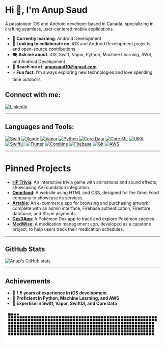 # Hi 👋, I'm Anup Saud

A passionate iOS and Android developer based in Canada, specializing in crafting seamless, user-centered mobile applications.

- 🌱 **Currently learning**: Android Development
- 👯 **Looking to collaborate on**: iOS and Android Development projects, and open-source contributions
- 🗨 **Ask me about**: iOS, Swift, Vapor, Python, Machine Learning, AWS, and Android Development
- 📧 **Reach me at**: **anupsaud10@gmail.com**
- ⚡ **Fun fact**: I’m always exploring new technologies and love spending time outdoors

## Connect with me:
[![LinkedIn](https://img.shields.io/badge/LinkedIn-0077B5?style=for-the-badge&logo=linkedin&logoColor=white)](https://www.linkedin.com/in/anupsaud1/)

---

## Languages and Tools:

[![Swift](https://img.shields.io/badge/Swift-F05138?style=for-the-badge&logo=swift&logoColor=white)](https://developer.apple.com/swift/)
[![Xcode](https://img.shields.io/badge/Xcode-007ACC?style=for-the-badge&logo=xcode&logoColor=white)](https://developer.apple.com/xcode/)
[![Vapor](https://img.shields.io/badge/Vapor-00BFFF?style=for-the-badge&logo=vapor&logoColor=white)](https://vapor.codes/)
[![Python](https://img.shields.io/badge/Python-3776AB?style=for-the-badge&logo=python&logoColor=white)](https://www.python.org/)
[![Core Data](https://img.shields.io/badge/CoreData-4A154B?style=for-the-badge&logo=core-data&logoColor=white)](https://developer.apple.com/documentation/coredata/)
[![Core ML](https://img.shields.io/badge/CoreML-5D90FF?style=for-the-badge&logo=apple&logoColor=white)](https://developer.apple.com/documentation/coreml/)
[![UIKit](https://img.shields.io/badge/UIKit-2396F3?style=for-the-badge&logo=uikit&logoColor=white)](https://developer.apple.com/documentation/uikit/)
[![SwiftUI](https://img.shields.io/badge/SwiftUI-0062B1?style=for-the-badge&logo=swift&logoColor=white)](https://developer.apple.com/xcode/swiftui/)
[![Flutter](https://img.shields.io/badge/Flutter-02569B?style=for-the-badge&logo=flutter&logoColor=white)](https://flutter.dev/)
[![Combine](https://img.shields.io/badge/Combine-0056D1?style=for-the-badge&logo=apple&logoColor=white)](https://developer.apple.com/documentation/combine/)
[![Firebase](https://img.shields.io/badge/Firebase-FFCA28?style=for-the-badge&logo=firebase&logoColor=black)](https://firebase.google.com/)
[![Git](https://img.shields.io/badge/Git-F05032?style=for-the-badge&logo=git&logoColor=white)](https://git-scm.com/)
[![AWS](https://img.shields.io/badge/AWS-FF9900?style=for-the-badge&logo=amazon-aws&logoColor=white)](https://aws.amazon.com/)

---

# Pinned Projects

- [**HP Trivia**](https://github.com/anup810/HP-Trivia): An interactive trivia game with animations and sound effects, showcasing AVFoundation integration.
- [**Omnifood**](https://github.com/anup810/Omnifood): A website using HTML and CSS, designed for the Omni Food company to showcase its services.
- [**Artable**](https://github.com/anup810/Artable): An e-commerce app for browsing and purchasing artwork, complete with an admin interface, Firebase authentication, Firestore database, and Stripe payments.
- [**Dex3App**](https://github.com/anup810/Dex3App): A Pokémon Dex app to track and explore Pokémon species.
- [**MedWise**](https://github.com/pawan779/MedWise-Capstone-Project): A medication management app, developed as a capstone project, to help users track their medication schedules.

---

## GitHub Stats

![Anup's GitHub stats](https://github-readme-stats.vercel.app/api?username=anup810&show_icons=true&theme=radical)

---

## Achievements

- 🌟 **1.5 years of experience in iOS development**
- 🧠 **Proficient in Python, Machine Learning, and AWS**
- 🚀 **Expertise in Swift, Vapor, SwiftUI, and Core Data**

<picture>
  <source media="(prefers-color-scheme: dark)" srcset="https://raw.githubusercontent.com/anup810/anup810/output/github-snake-dark.svg" />
  <source media="(prefers-color-scheme: light)" srcset="https://raw.githubusercontent.com/anup810/anup810/output/github-snake.svg" />
  <img alt="github-snake" src="https://raw.githubusercontent.com/anup810/anup810/output/github-snake.svg" />
</picture>
